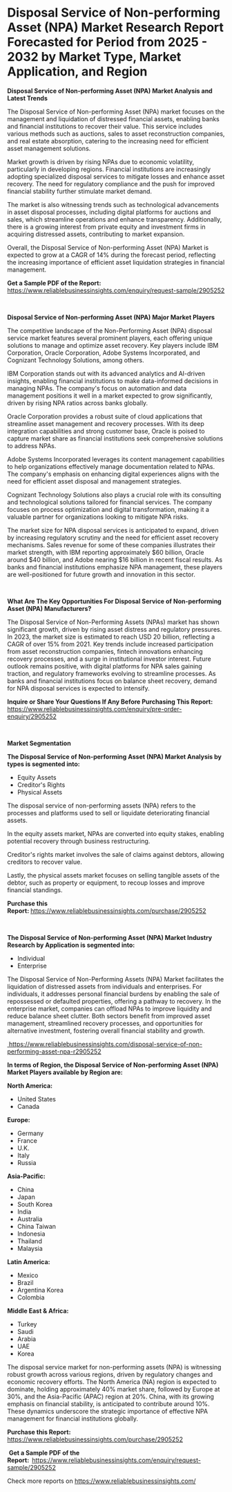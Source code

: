 <p><h1>Disposal Service of Non-performing Asset (NPA) Market Research Report Forecasted for Period from 2025 -  2032 by Market Type, Market Application, and Region</h1></p><p><strong>Disposal Service of Non-performing Asset (NPA) Market Analysis and Latest Trends</strong></p>
<p><p>The Disposal Service of Non-performing Asset (NPA) market focuses on the management and liquidation of distressed financial assets, enabling banks and financial institutions to recover their value. This service includes various methods such as auctions, sales to asset reconstruction companies, and real estate absorption, catering to the increasing need for efficient asset management solutions. </p><p>Market growth is driven by rising NPAs due to economic volatility, particularly in developing regions. Financial institutions are increasingly adopting specialized disposal services to mitigate losses and enhance asset recovery. The need for regulatory compliance and the push for improved financial stability further stimulate market demand.</p><p>The market is also witnessing trends such as technological advancements in asset disposal processes, including digital platforms for auctions and sales, which streamline operations and enhance transparency. Additionally, there is a growing interest from private equity and investment firms in acquiring distressed assets, contributing to market expansion.</p><p>Overall, the Disposal Service of Non-performing Asset (NPA) Market is expected to grow at a CAGR of 14% during the forecast period, reflecting the increasing importance of efficient asset liquidation strategies in financial management.</p></p>
<p><strong>Get a Sample PDF of the Report:&nbsp;</strong> <a href="https://www.reliablebusinessinsights.com/enquiry/request-sample/2905252?utm_campaign=3360&utm_medium=2&utm_source=Github&utm_content=ia&utm_term=12032025&utm_id=disposal-service-of-non-performing-asset-npa">https://www.reliablebusinessinsights.com/enquiry/request-sample/2905252</a></p>
<p>&nbsp;</p>
<p><strong>Disposal Service of Non-performing Asset (NPA) Major Market Players</strong></p>
<p><p>The competitive landscape of the Non-Performing Asset (NPA) disposal service market features several prominent players, each offering unique solutions to manage and optimize asset recovery. Key players include IBM Corporation, Oracle Corporation, Adobe Systems Incorporated, and Cognizant Technology Solutions, among others.</p><p>IBM Corporation stands out with its advanced analytics and AI-driven insights, enabling financial institutions to make data-informed decisions in managing NPAs. The company's focus on automation and data management positions it well in a market expected to grow significantly, driven by rising NPA ratios across banks globally.</p><p>Oracle Corporation provides a robust suite of cloud applications that streamline asset management and recovery processes. With its deep integration capabilities and strong customer base, Oracle is poised to capture market share as financial institutions seek comprehensive solutions to address NPAs.</p><p>Adobe Systems Incorporated leverages its content management capabilities to help organizations effectively manage documentation related to NPAs. The company's emphasis on enhancing digital experiences aligns with the need for efficient asset disposal and management strategies.</p><p>Cognizant Technology Solutions also plays a crucial role with its consulting and technological solutions tailored for financial services. The company focuses on process optimization and digital transformation, making it a valuable partner for organizations looking to mitigate NPA risks.</p><p>The market size for NPA disposal services is anticipated to expand, driven by increasing regulatory scrutiny and the need for efficient asset recovery mechanisms. Sales revenue for some of these companies illustrates their market strength, with IBM reporting approximately $60 billion, Oracle around $40 billion, and Adobe nearing $16 billion in recent fiscal results. As banks and financial institutions emphasize NPA management, these players are well-positioned for future growth and innovation in this sector.</p></p>
<p>&nbsp;</p>
<p><strong>What Are The Key Opportunities For Disposal Service of Non-performing Asset (NPA) Manufacturers?</strong></p>
<p><p>The Disposal Service of Non-Performing Assets (NPAs) market has shown significant growth, driven by rising asset distress and regulatory pressures. In 2023, the market size is estimated to reach USD 20 billion, reflecting a CAGR of over 15% from 2021. Key trends include increased participation from asset reconstruction companies, fintech innovations enhancing recovery processes, and a surge in institutional investor interest. Future outlook remains positive, with digital platforms for NPA sales gaining traction, and regulatory frameworks evolving to streamline processes. As banks and financial institutions focus on balance sheet recovery, demand for NPA disposal services is expected to intensify.</p></p>
<p><strong>Inquire or Share Your Questions If Any Before Purchasing This Report:</strong> <a href="https://www.reliablebusinessinsights.com/enquiry/pre-order-enquiry/2905252?utm_campaign=3360&utm_medium=2&utm_source=Github&utm_content=ia&utm_term=12032025&utm_id=disposal-service-of-non-performing-asset-npa">https://www.reliablebusinessinsights.com/enquiry/pre-order-enquiry/2905252</a></p>
<p>&nbsp;</p>
<p><strong>Market Segmentation</strong></p>
<p><strong>The Disposal Service of Non-performing Asset (NPA) Market Analysis by types is segmented into:</strong></p>
<p><ul><li>Equity Assets</li><li>Creditor's Rights</li><li>Physical Assets</li></ul></p>
<p><p>The disposal service of non-performing assets (NPA) refers to the processes and platforms used to sell or liquidate deteriorating financial assets. </p><p>In the equity assets market, NPAs are converted into equity stakes, enabling potential recovery through business restructuring. </p><p>Creditor's rights market involves the sale of claims against debtors, allowing creditors to recover value. </p><p>Lastly, the physical assets market focuses on selling tangible assets of the debtor, such as property or equipment, to recoup losses and improve financial standings.</p></p>
<p><strong>Purchase this Report:&nbsp;</strong><a href="https://www.reliablebusinessinsights.com/purchase/2905252?utm_campaign=3360&utm_medium=2&utm_source=Github&utm_content=ia&utm_term=12032025&utm_id=disposal-service-of-non-performing-asset-npa">https://www.reliablebusinessinsights.com/purchase/2905252</a></p>
<p>&nbsp;</p>
<p><strong>The Disposal Service of Non-performing Asset (NPA) Market Industry Research by Application is segmented into:</strong></p>
<p><ul><li>Individual</li><li>Enterprise</li></ul></p>
<p><p>The Disposal Service of Non-Performing Assets (NPA) Market facilitates the liquidation of distressed assets from individuals and enterprises. For individuals, it addresses personal financial burdens by enabling the sale of repossessed or defaulted properties, offering a pathway to recovery. In the enterprise market, companies can offload NPAs to improve liquidity and reduce balance sheet clutter. Both sectors benefit from improved asset management, streamlined recovery processes, and opportunities for alternative investment, fostering overall financial stability and growth.</p></p>
<p><a href="https://www.reliablebusinessinsights.com/disposal-service-of-non-performing-asset-npa-r2905252?utm_campaign=3360&utm_medium=2&utm_source=Github&utm_content=ia&utm_term=12032025&utm_id=disposal-service-of-non-performing-asset-npa">&nbsp;https://www.reliablebusinessinsights.com/disposal-service-of-non-performing-asset-npa-r2905252</a></p>
<p><strong>In terms of Region, the Disposal Service of Non-performing Asset (NPA) Market Players available by Region are:</strong></p>
<p>
    <p> <strong> North America: </strong>
        <ul>
            <li>United States</li>
            <li>Canada</li>
        </ul>
        </p> 
    <p> <strong> Europe: </strong>
        <ul>
            <li>Germany</li>
            <li>France</li>
            <li>U.K.</li>
            <li>Italy</li>
            <li>Russia</li>
        </ul>
        </p> 
    <p> <strong> Asia-Pacific: </strong>
        <ul>
            <li>China</li>
            <li>Japan</li>
            <li>South Korea</li>
            <li>India</li>
            <li>Australia</li>
            <li>China Taiwan</li>
            <li>Indonesia</li>
            <li>Thailand</li>
            <li>Malaysia</li>
        </ul>
        </p> 
    <p> <strong> Latin America: </strong>
        <ul>
            <li>Mexico</li>
            <li>Brazil</li>
            <li>Argentina Korea</li>
            <li>Colombia</li>
        </ul>
        </p> 
    <p> <strong> Middle East & Africa: </strong>
        <ul>
            <li>Turkey</li>
            <li>Saudi</li>
            <li>Arabia</li>
            <li>UAE</li>
            <li>Korea</li>
        </ul>
    </p>
    </p>
<p><p>The disposal service market for non-performing assets (NPA) is witnessing robust growth across various regions, driven by regulatory changes and economic recovery efforts. The North America (NA) region is expected to dominate, holding approximately 40% market share, followed by Europe at 30%, and the Asia-Pacific (APAC) region at 20%. China, with its growing emphasis on financial stability, is anticipated to contribute around 10%. These dynamics underscore the strategic importance of effective NPA management for financial institutions globally.</p></p>
<p><strong>Purchase this Report: </strong><a href="https://www.reliablebusinessinsights.com/purchase/2905252?utm_campaign=3360&utm_medium=2&utm_source=Github&utm_content=ia&utm_term=12032025&utm_id=disposal-service-of-non-performing-asset-npa">https://www.reliablebusinessinsights.com/purchase/2905252</a></p>
<p>&nbsp;<strong>Get a Sample PDF of the Report:&nbsp;&nbsp;</strong><a href="https://www.reliablebusinessinsights.com/enquiry/request-sample/2905252?utm_campaign=3360&utm_medium=2&utm_source=Github&utm_content=ia&utm_term=12032025&utm_id=disposal-service-of-non-performing-asset-npa">https://www.reliablebusinessinsights.com/enquiry/request-sample/2905252</a></p>
<p><strong></strong></p>
<p>Check more reports on <a href="https://www.reliablebusinessinsights.com/?utm_campaign=3360&utm_medium=2&utm_source=Github&utm_content=ia&utm_term=12032025&utm_id=disposal-service-of-non-performing-asset-npa">https://www.reliablebusinessinsights.com/</a></p>